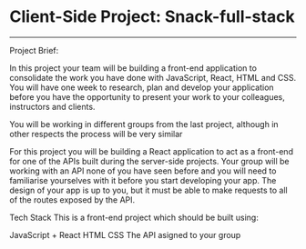 # Client-Side Project: Snack-full-stack
--------------------------------------------

Project Brief:

In this project your team will be building a front-end application to consolidate the work you have done with JavaScript, React, HTML and CSS. You will have one week to research, plan and develop your application before you have the opportunity to present your work to your colleagues, instructors and clients.

You will be working in different groups from the last project, although in other respects the process will be very similar

For this project you will be building a React application to act as a front-end for one of the APIs built during the server-side projects. Your group will be working with an API none of you have seen before and you will need to familiarise yourselves with it before you start developing your app. The design of your app is up to you, but it must be able to make requests to all of the routes exposed by the API.

Tech Stack
This is a front-end project which should be built using:

JavaScript + React
HTML
CSS
The API asigned to your group
